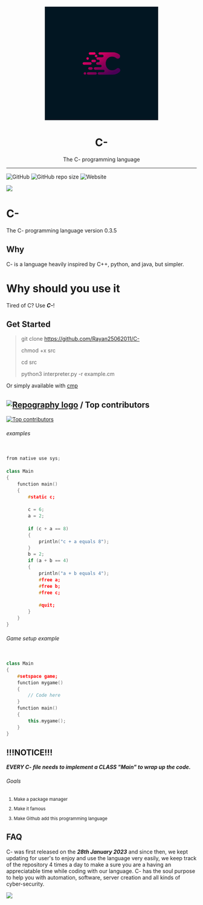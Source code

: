 
<p align="center">
  <img src="C 5.png" width="300">
  <h1 align="center">C-</h1>
  <p align="center">The C- programming language</p>
</p>

---
<img alt="GitHub" src="https://img.shields.io/github/license/Rayan25062011/C-"> <img alt="GitHub repo size" src="https://img.shields.io/github/repo-size/Rayan25062011/C-">  <img alt="Website" src="https://img.shields.io/website?down_color=lightgrey&down_message=down&up_color=green&up_message=online&url=https%3A%2F%2Frayan25062011.github.io%2FOffical-Cminus-Site%2F">

<img src="https://forthebadge.com/images/badges/powered-by-jeffs-keyboard.svg"></img>
# C-
The C- programming language version 0.3.5

## Why
C- is a language heavily inspired by C++, python, and java, but simpler.

# Why should you use it
Tired of C? Use ***C-***!

## Get Started
> git clone https://github.com/Rayan25062011/C-
> 
> chmod +x src
> 
> cd src
> 
> python3 interpreter.py -r example.cm

Or simply available with <a href="https://github.com/Rayan25062011/cmp">cmp</a>

## [![Repography logo](https://images.repography.com/logo.svg)](https://repography.com) / Top contributors
[![Top contributors](https://images.repography.com/34865635/Rayan25062011/C-/top-contributors/l1lKDgKF8NQ_WuujN1Kh7Zg77BCfiDraiAnNw-bZQCs/lhUep6i1cc-hHR2d31BvFe39DgEPDsc7SviQ2OP9N2M_table.svg)](https://github.com/Rayan25062011/C-/graphs/contributors)


###### examples
```cpp

from native use sys;

class Main
{
    function main()
    {
        #static c;
        
        c = 6;
        a = 2;

        if (c + a == 8)
        {
            println("c + a equals 8");
        }
        b = 2;
        if (a + b == 4)
        {
            println("a + b equals 4");
            #free a;
            #free b;
            #free c;
            
            #quit;
        }
    }
}

```

###### Game setup example
```cpp

class Main
{
    #setspace game;
    function mygame()
    {
        // Code here
    }
    function main()
    {
        this.mygame();
    }
}

```

## !!!NOTICE!!!
***EVERY C- file needs to implement a CLASS "Main" to wrap up the code.***

###### Goals
<sub> 

1. Make a package manager

2. Make it famous

3. Make Github add this programming language
</sub>

## FAQ
C- was first released on the ***28th January 2023*** and since then, we kept updating for user's to enjoy and use the language very easily, we keep track of the repository 4 times a day to make a sure you are a having an appreciatable time while coding with our language. C- has the soul purpose to help you with automation, software, server creation and all kinds of cyber-security.

<img src="https://forthebadge.com/images/badges/built-with-love.svg"></img>

